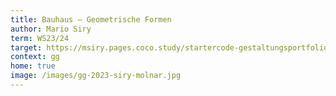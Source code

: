 ```yaml
---
title: Bauhaus – Geometrische Formen
author: Mario Siry
term: WS23/24
target: https://msiry.pages.coco.study/startercode-gestaltungsportfolio-ws-202324-manuel-mario-siry/result-freie-arbeit/
context: gg
home: true
image: /images/gg-2023-siry-molnar.jpg
---
```

